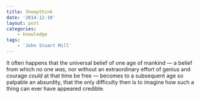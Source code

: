 ```yaml
---
title: Sheepthink
date: '2014-12-10'
layout: post
categories:
    - knowledge
tags:
    - 'John Stuart Mill'
---
```


It often happens that the universal belief of one age of mankind — a belief from which no one *was,* nor without an extraordinary effort of genius and courage *could* at that time be free — becomes to a subsequent age so palpable an absurdity, that the only difficulty then is to imagine how such a thing can ever have appeared credible.